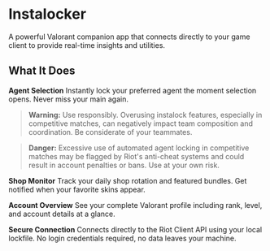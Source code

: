 # Instalocker

A powerful Valorant companion app that connects directly to your game client to provide real-time insights and utilities.

## What It Does

**Agent Selection**
Instantly lock your preferred agent the moment selection opens. Never miss your main again.

> **Warning:** Use responsibly. Overusing instalock features, especially in competitive matches, can negatively impact team composition and coordination. Be considerate of your teammates.

> **Danger:** Excessive use of automated agent locking in competitive matches may be flagged by Riot's anti-cheat systems and could result in account penalties or bans. Use at your own risk.

**Shop Monitor**
Track your daily shop rotation and featured bundles. Get notified when your favorite skins appear.

**Account Overview**
See your complete Valorant profile including rank, level, and account details at a glance.

**Secure Connection**
Connects directly to the Riot Client API using your local lockfile. No login credentials required, no data leaves your machine.
